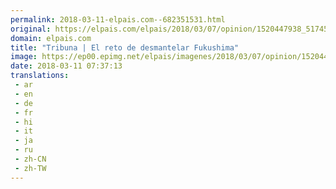 ```yaml
---
permalink: 2018-03-11-elpais.com--682351531.html
original: https://elpais.com/elpais/2018/03/07/opinion/1520447938_517450.html#?ref=rss&format=simple&link=link
domain: elpais.com
title: "Tribuna | El reto de desmantelar Fukushima"
image: https://ep00.epimg.net/elpais/imagenes/2018/03/07/opinion/1520447938_517450_1520449265_rrss_normal.jpg
date: 2018-03-11 07:37:13
translations: 
 - ar
 - en
 - de
 - fr
 - hi
 - it
 - ja
 - ru
 - zh-CN
 - zh-TW
---
```


